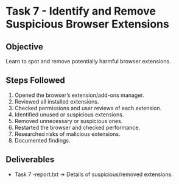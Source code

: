 # Task 7 - Identify and Remove Suspicious Browser Extensions

## Objective
Learn to spot and remove potentially harmful browser extensions.

## Steps Followed
1. Opened the browser’s extension/add-ons manager.
2. Reviewed all installed extensions.
3. Checked permissions and user reviews of each extension.
4. Identified unused or suspicious extensions.
5. Removed unnecessary or suspicious ones.
6. Restarted the browser and checked performance.
7. Researched risks of malicious extensions.
8. Documented findings.

## Deliverables
- Task 7 -report.txt → Details of suspicious/removed extensions.

